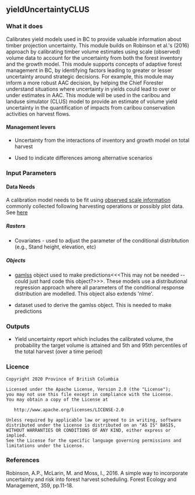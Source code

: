 ## yieldUncertaintyCLUS 

### What it does

Calibrates yield models used in BC to provide valuable information about timber projection uncertainty. This module builds on Robinson et al.'s (2016) approach by calibrating timber volume estimates using scale (observed) volume data to account for the uncertainty from both the forest inventory and the growth model. This module supports concepts of adaptive forest management in BC, by identifying factors leading to greater or lesser uncertainty around strategic decisions. For example, this module may inform a more robust AAC decision, by helping the Chief Forester understand situations where uncertainty in yields could lead to over or under estimates in AAC. This module will be used in the caribou and landuse simulator (CLUS) model to provide an estimate of volume yield uncertainty in the quantification of impacts from caribou conservation activities on harvest flows. 

#### Management levers

* Uncertainty from the interactions of inventory and growth model on total harvest

* Used to indicate differences among alternative scenarios

### Input Parameters

#### Data Needs

A calibration model needs to be fit using [observed scale information](https://www2.gov.bc.ca/gov/content/industry/forestry/competitive-forest-industry/timber-pricing/harvest-billing-system) commonly collected following harvesting operations or possibly plot data. See [here](https://github.com/bcgov/clus/blob/master/R/Params/linkHBS_VRI_Calibtation.md) 

##### Rasters

* Covariates - used to adjust the parameter of the conditional distribtution (e.g., Stand height, elevation, etc)

##### Objects

* [gamlss](https://cran.r-project.org/web/packages/gamlss/gamlss.pdf) object used to make predictions<<<This may not be needed -- could just hard code this object?>>>. These models use a distributional regression approach where all parameters of the conditional response distribution are modelled. This object also extends 'nlme'.

* dataset used to derive the gamlss object. This is needed to make predictions

### Outputs

* Yield uncertainty report which includes the calibrated volume, the probability the target volume is attained and 5th and 95th percentiles of the total harvest (over a time period) 

### Licence

    Copyright 2020 Province of British Columbia

    Licensed under the Apache License, Version 2.0 (the "License");
    you may not use this file except in compliance with the License.
    You may obtain a copy of the License at

       http://www.apache.org/licenses/LICENSE-2.0

    Unless required by applicable law or agreed to in writing, software
    distributed under the License is distributed on an "AS IS" BASIS,
    WITHOUT WARRANTIES OR CONDITIONS OF ANY KIND, either express or implied.
    See the License for the specific language governing permissions and
    limitations under the License.
    
### References

Robinson, A.P., McLarin, M. and Moss, I., 2016. A simple way to incorporate uncertainty and risk into forest harvest scheduling. Forest Ecology and Management, 359, pp.11-18.